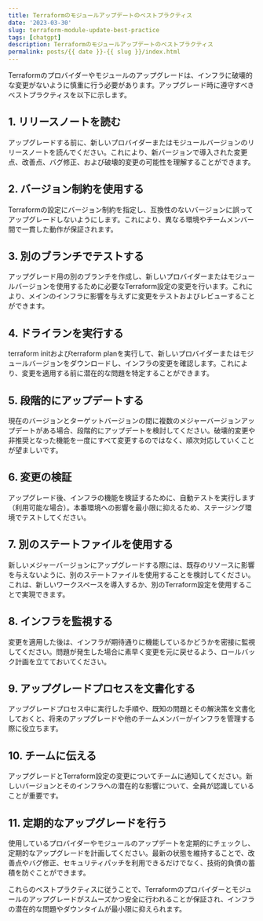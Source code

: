 ```yaml
---
title: Terraformのモジュールアップデートのベストプラクティス
date: '2023-03-30'
slug: terraform-module-update-best-practice
tags: [chatgpt]
description: Terraformのモジュールアップデートのベストプラクティス
permalink: posts/{{ date }}-{{ slug }}/index.html
---
```


Terraformのプロバイダーやモジュールのアップグレードは、インフラに破壊的な変更がないように慎重に行う必要があります。アップグレード時に遵守すべきベストプラクティスを以下に示します。

## 1. リリースノートを読む

アップグレードする前に、新しいプロバイダーまたはモジュールバージョンのリリースノートを読んでください。これにより、新バージョンで導入された変更点、改善点、バグ修正、および破壊的変更の可能性を理解することができます。

## 2. バージョン制約を使用する

Terraformの設定にバージョン制約を指定し、互換性のないバージョンに誤ってアップグレードしないようにします。これにより、異なる環境やチームメンバー間で一貫した動作が保証されます。

## 3. 別のブランチでテストする

アップグレード用の別のブランチを作成し、新しいプロバイダーまたはモジュールバージョンを使用するために必要なTerraform設定の変更を行います。これにより、メインのインフラに影響を与えずに変更をテストおよびレビューすることができます。

## 4. ドライランを実行する

terraform initおよびterraform planを実行して、新しいプロバイダーまたはモジュールバージョンをダウンロードし、インフラの変更を確認します。これにより、変更を適用する前に潜在的な問題を特定することができます。

## 5. 段階的にアップデートする

現在のバージョンとターゲットバージョンの間に複数のメジャーバージョンアップデートがある場合、段階的にアップデートを検討してください。破壊的変更や非推奨となった機能を一度にすべて変更するのではなく、順次対応していくことが望ましいです。

## 6. 変更の検証

アップグレード後、インフラの機能を検証するために、自動テストを実行します（利用可能な場合）。本番環境への影響を最小限に抑えるため、ステージング環境でテストしてください。

## 7. 別のステートファイルを使用する

新しいメジャーバージョンにアップグレードする際には、既存のリソースに影響を与えないように、別のステートファイルを使用することを検討してください。これは、新しいワークスペースを導入するか、別のTerraform設定を使用することで実現できます。

## 8. インフラを監視する

変更を適用した後は、インフラが期待通りに機能しているかどうかを密接に監視してください。問題が発生した場合に素早く変更を元に戻せるよう、ロールバック計画を立てておいてください。

## 9. アップグレードプロセスを文書化する

アップグレードプロセス中に実行した手順や、既知の問題とその解決策を文書化しておくと、将来のアップグレードや他のチームメンバーがインフラを管理する際に役立ちます。

## 10. チームに伝える

アップグレードとTerraform設定の変更についてチームに通知してください。新しいバージョンとそのインフラへの潜在的な影響について、全員が認識していることが重要です。

## 11. 定期的なアップグレードを行う

使用しているプロバイダーやモジュールのアップデートを定期的にチェックし、定期的なアップグレードを計画してください。最新の状態を維持することで、改善点やバグ修正、セキュリティパッチを利用できるだけでなく、技術的負債の蓄積を防ぐことができます。

これらのベストプラクティスに従うことで、Terraformのプロバイダーとモジュールのアップグレードがスムーズかつ安全に行われることが保証され、インフラの潜在的な問題やダウンタイムが最小限に抑えられます。
